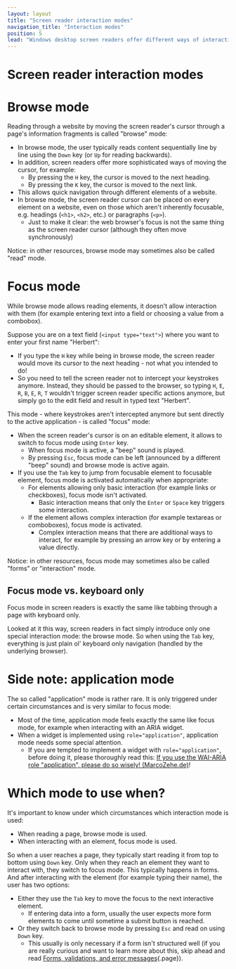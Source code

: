 ```yaml
---
layout: layout
title: "Screen reader interaction modes"
navigation_title: "Interaction modes"
position: 5
lead: "Windows desktop screen readers offer different ways of interacting with the underlying application. The most common ones are browse mode and focus mode. We can't underestimate the importance of thoroughly knowing their differences!"
---
```


# Screen reader interaction modes

# Browse mode

Reading through a website by moving the screen reader's cursor through a page's information fragments is called "browse" mode:

- In browse mode, the user typically reads content sequentially line by line using the `Down` key (or `Up` for reading backwards).
- In addition, screen readers offer more sophisticated ways of moving the cursor, for example:
    - By pressing the `H` key, the cursor is moved to the next heading.
    - By pressing the `K` key, the cursor is moved to the next link.
- This allows quick navigation through different elements of a website.
- In browse mode, the screen reader cursor can be placed on every element on a website, even on those which aren't inherently focusable, e.g. headings (`<h1>`, `<h2>`, etc.) or paragraphs (`<p>`).
    - Just to make it clear: the web browser's focus is not the same thing as the screen reader cursor (although they often move synchronously)

Notice: in other resources, browse mode may sometimes also be called "read" mode.

# Focus mode

While browse mode allows reading elements, it doesn't allow interaction with them (for example entering text into a field or choosing a value from a combobox).

Suppose you are on a text field (`<input type="text">`) where you want to enter your first name "Herbert":

- If you type the `H` key while being in browse mode, the screen reader would move its cursor to the next heading - not what you intended to do!
- So you need to tell the screen reader not to intercept your keystrokes anymore. Instead, they should be passed to the browser, so typing `H`, `E`, `R`, `B`, `E`, `R`, `T` wouldn't trigger screen reader specific actions anymore, but simply go to the edit field and result in typed text "Herbert".

This mode - where keystrokes aren't intercepted anymore but sent directly to the active application - is called "focus" mode:

- When the screen reader's cursor is on an editable element, it allows to switch to focus mode using `Enter` key.
    - When focus mode is active, a "beep" sound is played.
    - By pressing `Esc`, focus mode can be left (announced by a different "beep" sound) and browse mode is active again.
- If you use the `Tab` key to jump from focusable element to focusable element, focus mode is activated automatically when appropriate:
    - For elements allowing only basic interaction (for example links or checkboxes), focus mode isn't activated.
        - Basic interaction means that only the `Enter` or `Space` key triggers some interaction.
    - If the element allows complex interaction (for example textareas or comboboxes), focus mode is activated.
        - Complex interaction means that there are additional ways to interact, for example by pressing an arrow key or by entering a value directly.

Notice: in other resources, focus mode may sometimes also be called "forms" or "interaction" mode.

## Focus mode vs. keyboard only

Focus mode in screen readers is exactly the same like tabbing through a page with keyboard only.

Looked at it this way, screen readers in fact simply introduce only one special interaction mode: the browse mode. So when using the `Tab` key, everything is just plain ol' keyboard only navigation (handled by the underlying browser).

# Side note: application mode

The so called "application" mode is rather rare. It is only triggered under certain circumstances and is very similar to focus mode:

- Most of the time, application mode feels exactly the same like focus mode, for example when interacting with an ARIA widget.
- When a widget is implemented using `role="application"`, application mode needs some special attention.
    - If you are tempted to implement a widget with `role="application"`, before doing it, please thoroughly read this: [If you use the WAI-ARIA role "application", please do so wisely! (MarcoZehe.de)](https://www.marcozehe.de/2012/02/06/if-you-use-the-wai-aria-role-application-please-do-so-wisely/)!

# Which mode to use when?

It's important to know under which circumstances which interaction mode is used:

- When reading a page, browse mode is used.
- When interacting with an element, focus mode is used.

So when a user reaches a page, they typically start reading it from top to bottom using `Down` key. Only when they reach an element they want to interact with, they switch to focus mode. This typically happens in forms. And after interacting with the element (for example typing their name), the user has two options:

- Either they use the `Tab` key to move the focus to the next interactive element.
    - If entering data into a form, usually the user expects more form elements to come until sometime a submit button is reached.
- Or they switch back to browse mode by pressing `Esc` and read on using `Down` key.
    - This usually is only necessary if a form isn't structured well (if you are really curious and want to learn more about this, skip ahead and read [Forms, validations, and error messages](/part--examples-of-accessibility-patterns---introduction/forms--validations--and-error-messages){.page}).